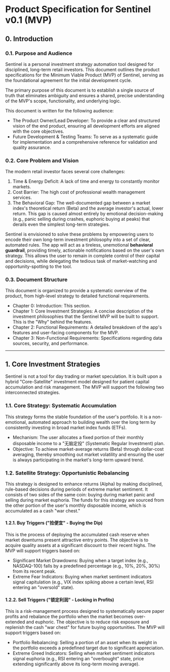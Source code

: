 # Product Specification for Sentinel v0.1 (MVP)

## 0. Introduction

### 0.1. Purpose and Audience

Sentinel is a personal investment strategy automation tool designed for disciplined, long-term retail investors. This document outlines the product specifications for the Minimum Viable Product (MVP) of Sentinel, serving as the foundational agreement for the initial development cycle.

The primary purpose of this document is to establish a single source of truth that eliminates ambiguity and ensures a shared, precise understanding of the MVP's scope, functionality, and underlying logic.

This document is written for the following audience:

- The Product Owner/Lead Developer: To provide a clear and structured vision of the end product, ensuring all development efforts are aligned with the core objectives.
- Future Development & Testing Teams: To serve as a systematic guide for implementation and a comprehensive reference for validation and quality assurance.

### 0.2. Core Problem and Vision

The modern retail investor faces several core challenges:

1.  Time & Energy Deficit: A lack of time and energy to constantly monitor markets.
2.  Cost Barrier: The high cost of professional wealth management services.
3.  The Behavioral Gap: The well-documented gap between a market index's theoretical return (Beta) and the average investor's actual, lower return. This gap is caused almost entirely by emotional decision-making (e.g., panic selling during crashes, euphoric buying at peaks) that derails even the simplest long-term strategies.

Sentinel is envisioned to solve these problems by empowering users to encode their own long-term investment philosophy into a set of clear, automated rules. The app will act as a tireless, unemotional **behavioral guardrail**, providing timely, actionable notifications based on the user's own strategy. This allows the user to remain in complete control of their capital and decisions, while delegating the tedious task of market-watching and opportunity-spotting to the tool.

### 0.3. Document Structure

This document is organized to provide a systematic overview of the product, from high-level strategy to detailed functional requirements.

- Chapter 0: Introduction: This section.
- Chapter 1: Core Investment Strategies: A concise description of the investment philosophies that the Sentinel MVP will be built to support. This is the "Why" behind the features.
- Chapter 2: Functional Requirements: A detailed breakdown of the app's features and user-facing components for the MVP.
- Chapter 3: Non-Functional Requirements: Specifications regarding data sources, security, and performance.

---

## 1. Core Investment Strategies

Sentinel is not a tool for day trading or market speculation. It is built upon a hybrid "Core-Satellite" investment model designed for patient capital accumulation and risk management. The MVP will support the following two interconnected strategies.

### 1.1. Core Strategy: Systematic Accumulation

This strategy forms the stable foundation of the user's portfolio. It is a non-emotional, automated approach to building wealth over the long term by consistently investing in broad market index funds (ETFs).

- Mechanism: The user allocates a fixed portion of their monthly disposable income to a "无脑定投" (Systematic Regular Investment) plan.
- Objective: To achieve market-average returns (Beta) through dollar-cost averaging, thereby smoothing out market volatility and ensuring the user is always participating in the market's long-term upward trend.

### 1.2. Satellite Strategy: Opportunistic Rebalancing

This strategy is designed to enhance returns (Alpha) by making disciplined, rule-based decisions during periods of extreme market sentiment. It consists of two sides of the same coin: buying during market panic and selling during market euphoria. The funds for this strategy are sourced from the other portion of the user's monthly disposable income, which is accumulated as a cash "war chest."

#### 1.2.1. Buy Triggers ("捡便宜" - Buying the Dip)

This is the process of deploying the accumulated cash reserve when market downturns present attractive entry points. The objective is to acquire quality assets at a significant discount to their recent highs. The MVP will support triggers based on:

- Significant Market Drawdowns: Buying when a target index (e.g., NASDAQ-100) falls by a predefined percentage (e.g., 10%, 20%, 30%) from its recent peak.
- Extreme Fear Indicators: Buying when market sentiment indicators signal capitulation (e.g., VIX index spiking above a certain level, RSI entering an "oversold" state).

#### 1.2.2. Sell Triggers ("锁定利润" - Locking in Profits)

This is a risk-management process designed to systematically secure paper profits and rebalance the portfolio when the market becomes over-extended and euphoric. The objective is to reduce risk exposure and replenish the cash "war chest" for future buying opportunities. The MVP will support triggers based on:

- Portfolio Rebalancing: Selling a portion of an asset when its weight in the portfolio exceeds a predefined target due to significant appreciation.
- Extreme Greed Indicators: Selling when market sentiment indicators signal euphoria (e.g., RSI entering an "overbought" state, price extending significantly above its long-term moving average).

